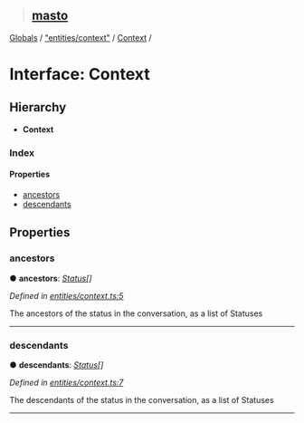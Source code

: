 > ## [masto](../README.md)

[Globals](../globals.md) / ["entities/context"](../modules/_entities_context_.md) / [Context](_entities_context_.context.md) /

# Interface: Context

## Hierarchy

* **Context**

### Index

#### Properties

* [ancestors](_entities_context_.context.md#ancestors)
* [descendants](_entities_context_.context.md#descendants)

## Properties

###  ancestors

● **ancestors**: *[Status](_entities_status_.status.md)[]*

*Defined in [entities/context.ts:5](https://github.com/neet/masto.js/blob/80b1796/src/entities/context.ts#L5)*

The ancestors of the status in the conversation, as a list of Statuses

___

###  descendants

● **descendants**: *[Status](_entities_status_.status.md)[]*

*Defined in [entities/context.ts:7](https://github.com/neet/masto.js/blob/80b1796/src/entities/context.ts#L7)*

The descendants of the status in the conversation, as a list of Statuses

___